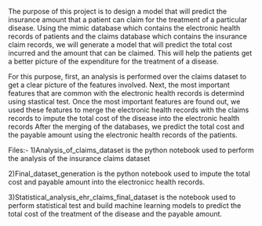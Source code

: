 The purpose of this project is to design a model that will predict the insurance amount that a patient can claim for the treatment of a particular disease. Using the mimic database which contains the electronic health records of patients and the claims database which contains the insurance claim records, we will generate a model that will predict the total cost incurred and the amount that can be claimed. This will help the patients get a better picture of the expenditure for the treatment of a disease.

For this purpose, first, an analysis is performed over the claims dataset to get a clear picture of the features involved.
Next, the most important features that are common with the electronic health records is determind using stastical test.
Once the most important features are found out, we used these features to merge the electronic health records with the claims records to impute the total cost of the disease into the electronic health records
After the merging of the databases, we predict the total cost and the payable amount using the electronic health records of the patients.

Files:-
1)Analysis_of_claims_dataset is the python notebook used to perform the analysis of the insurance claims dataset

2)Final_dataset_generation is the python notebook used to impute the total cost and payable amount into the electronicc health records.

3)Statistical_analysis_ehr_claims_final_dataset is the notebook used to perform statistical test and build machine learning models to predict the total cost of the treatment of the disease and the payable amount.
